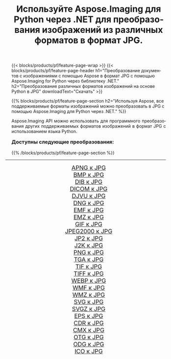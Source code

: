 ﻿---
title: Используйте Aspose.Imaging для Python через .NET для преобразования изображений из различных форматов в формат JPG. 
weight: 3920
url: /ru/python-net/conversion/to/jpg/ 
lang: ru
langdirlevel: 2
locales: zh-hans,ja,it,ru,de,es,fr,nl,id,lt,pl,pt,vi,tr,ko,zh-hant,ar,hi,th,sv,cs,uk,he
description: Вы можете использовать Aspose.Imaging for Python через библиотеку .NET для преобразования различных форматов в формат JPG.
---

{{< blocks/products/pf/feature-page-wrap >}}
{{< blocks/products/pf/feature-page-header h1="Преобразование документов с изображениями с помощью Aspose в формат JPG с помощью Aspose.Imaging for Python через библиотеку .NET." h2="Преобразование различных форматов изображений на основе Python в JPG" downloadText="Скачать" >}}


{{% blocks/products/pf/feature-page-section  h2="Используя Aspose, все поддерживаемые форматы изображений можно преобразовать в JPG с помощью Aspose.Imaging для Python через .NET." %}}
<p align=justify>Aspose.Imaging API можно использовать для программного преобразования других поддерживаемых форматов изображений в формат JPG с использованием языка Python.</p>
<h3 style="margin-top:16px;">
Доступны следующие преобразования:
</h3>
{{% /blocks/products/pf/feature-page-section %}}
<div class="container-fluid productfamilypage bg-gray">
    <div class="convertypes bg-gray agp-content section">
        <div class="container">
		<hr style="margin-left:-20px;"/>
		<div class="row other-converters" style="gap: 10px;font-size: 19px;text-align:center;">
		    <div class='col-md-3 other-converter remove-lp remove-rp'><a href="/imaging/ru/python-net/conversion/apng-to-jpg/" style="padding:15px;">APNG к JPG</a></div>
<div class='col-md-3 other-converter remove-lp remove-rp'><a href="/imaging/ru/python-net/conversion/bmp-to-jpg/" style="padding:15px;">BMP к JPG</a></div>
<div class='col-md-3 other-converter remove-lp remove-rp'><a href="/imaging/ru/python-net/conversion/dib-to-jpg/" style="padding:15px;">DIB к JPG</a></div>
<div class='col-md-3 other-converter remove-lp remove-rp'><a href="/imaging/ru/python-net/conversion/dicom-to-jpg/" style="padding:15px;">DICOM к JPG</a></div>
<div class='col-md-3 other-converter remove-lp remove-rp'><a href="/imaging/ru/python-net/conversion/djvu-to-jpg/" style="padding:15px;">DJVU к JPG</a></div>
<div class='col-md-3 other-converter remove-lp remove-rp'><a href="/imaging/ru/python-net/conversion/dng-to-jpg/" style="padding:15px;">DNG к JPG</a></div>
<div class='col-md-3 other-converter remove-lp remove-rp'><a href="/imaging/ru/python-net/conversion/emf-to-jpg/" style="padding:15px;">EMF к JPG</a></div>
<div class='col-md-3 other-converter remove-lp remove-rp'><a href="/imaging/ru/python-net/conversion/emz-to-jpg/" style="padding:15px;">EMZ к JPG</a></div>
<div class='col-md-3 other-converter remove-lp remove-rp'><a href="/imaging/ru/python-net/conversion/gif-to-jpg/" style="padding:15px;">GIF к JPG</a></div>
<div class='col-md-3 other-converter remove-lp remove-rp'><a href="/imaging/ru/python-net/conversion/jpeg2000-to-jpg/" style="padding:15px;">JPEG2000 к JPG</a></div>
<div class='col-md-3 other-converter remove-lp remove-rp'><a href="/imaging/ru/python-net/conversion/jp2-to-jpg/" style="padding:15px;">JP2 к JPG</a></div>
<div class='col-md-3 other-converter remove-lp remove-rp'><a href="/imaging/ru/python-net/conversion/j2k-to-jpg/" style="padding:15px;">J2K к JPG</a></div>
<div class='col-md-3 other-converter remove-lp remove-rp'><a href="/imaging/ru/python-net/conversion/png-to-jpg/" style="padding:15px;">PNG к JPG</a></div>
<div class='col-md-3 other-converter remove-lp remove-rp'><a href="/imaging/ru/python-net/conversion/tga-to-jpg/" style="padding:15px;">TGA к JPG</a></div>
<div class='col-md-3 other-converter remove-lp remove-rp'><a href="/imaging/ru/python-net/conversion/tif-to-jpg/" style="padding:15px;">TIF к JPG</a></div>
<div class='col-md-3 other-converter remove-lp remove-rp'><a href="/imaging/ru/python-net/conversion/tiff-to-jpg/" style="padding:15px;">TIFF к JPG</a></div>
<div class='col-md-3 other-converter remove-lp remove-rp'><a href="/imaging/ru/python-net/conversion/webp-to-jpg/" style="padding:15px;">WEBP к JPG</a></div>
<div class='col-md-3 other-converter remove-lp remove-rp'><a href="/imaging/ru/python-net/conversion/wmf-to-jpg/" style="padding:15px;">WMF к JPG</a></div>
<div class='col-md-3 other-converter remove-lp remove-rp'><a href="/imaging/ru/python-net/conversion/wmz-to-jpg/" style="padding:15px;">WMZ к JPG</a></div>
<div class='col-md-3 other-converter remove-lp remove-rp'><a href="/imaging/ru/python-net/conversion/svg-to-jpg/" style="padding:15px;">SVG к JPG</a></div>
<div class='col-md-3 other-converter remove-lp remove-rp'><a href="/imaging/ru/python-net/conversion/svgz-to-jpg/" style="padding:15px;">SVGZ к JPG</a></div>
<div class='col-md-3 other-converter remove-lp remove-rp'><a href="/imaging/ru/python-net/conversion/eps-to-jpg/" style="padding:15px;">EPS к JPG</a></div>
<div class='col-md-3 other-converter remove-lp remove-rp'><a href="/imaging/ru/python-net/conversion/cdr-to-jpg/" style="padding:15px;">CDR к JPG</a></div>
<div class='col-md-3 other-converter remove-lp remove-rp'><a href="/imaging/ru/python-net/conversion/cmx-to-jpg/" style="padding:15px;">CMX к JPG</a></div>
<div class='col-md-3 other-converter remove-lp remove-rp'><a href="/imaging/ru/python-net/conversion/otg-to-jpg/" style="padding:15px;">OTG к JPG</a></div>
<div class='col-md-3 other-converter remove-lp remove-rp'><a href="/imaging/ru/python-net/conversion/odg-to-jpg/" style="padding:15px;">ODG к JPG</a></div>
<div class='col-md-3 other-converter remove-lp remove-rp'><a href="/imaging/ru/python-net/conversion/ico-to-jpg/" style="padding:15px;">ICO к JPG</a></div>
                </div>
        </div>
    </div>
</div>
<br/>

